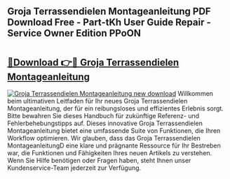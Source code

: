 ## Groja Terrassendielen Montageanleitung PDF Download Free - Part-tKh User Guide Repair - Service Owner Edition PPoON

# <h2><a href="http://df8a3qz.blite.top/?on=Groja+Terrassendielen+Montageanleitung">🔗Download 👉🔴 Groja Terrassendielen Montageanleitung</a></h2>

[![Groja Terrassendielen Montageanleitung new download](https://i.imgur.com/lujVjoI.png)](http://df8a3qz.blite.top/?on=Groja+Terrassendielen+Montageanleitung)
Willkommen beim ultimativen Leitfaden für Ihr neues Groja Terrassendielen Montageanleitung, der für ein reibungsloses und effizientes Erlebnis sorgt. Bitte bewahren Sie dieses Handbuch für zukünftige Referenz- und Fehlerbehebungstipps auf. Dieses innovative Groja Terrassendielen Montageanleitung bietet eine umfassende Suite von Funktionen, die Ihren Workflow optimieren. Wir glauben, dass das Groja Terrassendielen MontageanleitungD eine klare und prägnante Ressource für Ihr Bestreben war, die Funktionen und Fähigkeiten Ihres neuen Artikels zu verstehen. Wenn Sie Hilfe benötigen oder Fragen haben, steht Ihnen unser Kundenservice-Team jederzeit zur Verfügung.
